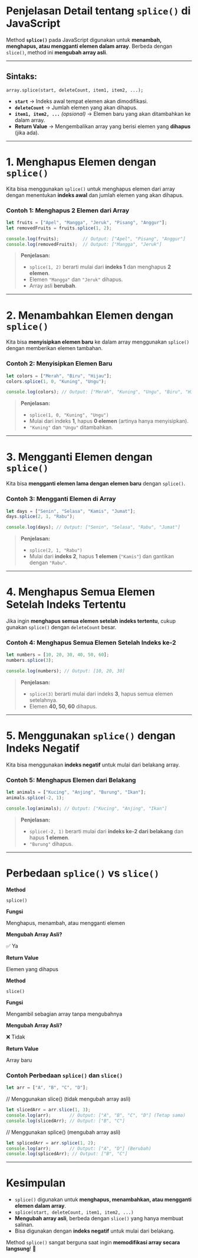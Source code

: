 # **Penjelasan Detail tentang `splice()` di JavaScript**

Method **`splice()`** pada JavaScript digunakan untuk **menambah, menghapus, atau mengganti elemen dalam array**. Berbeda dengan `slice()`, method ini **mengubah array asli**.

----------

## **Sintaks:**



`array.splice(start, deleteCount, item1, item2, ...);` 

-   **`start`** → Indeks awal tempat elemen akan dimodifikasi.
-   **`deleteCount`** → Jumlah elemen yang akan dihapus.
-   **`item1, item2, ...`** _(opsional)_ → Elemen baru yang akan ditambahkan ke dalam array.
-   **Return Value** → Mengembalikan array yang berisi elemen yang **dihapus** (jika ada).

----------

# **1. Menghapus Elemen dengan `splice()`**

Kita bisa menggunakan `splice()` untuk menghapus elemen dari array dengan menentukan **indeks awal** dan jumlah elemen yang akan dihapus.

### **Contoh 1: Menghapus 2 Elemen dari Array**


```javascript
let fruits = ["Apel", "Mangga", "Jeruk", "Pisang", "Anggur"];
let removedFruits = fruits.splice(1, 2);

console.log(fruits);         // Output: ["Apel", "Pisang", "Anggur"]
console.log(removedFruits);  // Output: ["Mangga", "Jeruk"]
```

> **Penjelasan:**
> 
> -   `splice(1, 2)` berarti mulai dari **indeks 1** dan menghapus **2 elemen**.
> -   Elemen `"Mangga"` dan `"Jeruk"` dihapus.
> -   Array asli **berubah**.

----------

# **2. Menambahkan Elemen dengan `splice()`**

Kita bisa **menyisipkan elemen baru** ke dalam array menggunakan `splice()` dengan memberikan elemen tambahan.

### **Contoh 2: Menyisipkan Elemen Baru**

```javascript
let colors = ["Merah", "Biru", "Hijau"];
colors.splice(1, 0, "Kuning", "Ungu");

console.log(colors); // Output: ["Merah", "Kuning", "Ungu", "Biru", "Hijau"]
```

> **Penjelasan:**
> 
> -   `splice(1, 0, "Kuning", "Ungu")`
> -   Mulai dari indeks **1**, hapus **0 elemen** (artinya hanya menyisipkan).
> -   `"Kuning"` dan `"Ungu"` ditambahkan.

----------

# **3. Mengganti Elemen dengan `splice()`**

Kita bisa **mengganti elemen lama dengan elemen baru** dengan `splice()`.

### **Contoh 3: Mengganti Elemen di Array**

```javascript
let days = ["Senin", "Selasa", "Kamis", "Jumat"];
days.splice(2, 1, "Rabu");

console.log(days); // Output: ["Senin", "Selasa", "Rabu", "Jumat"]
```

> **Penjelasan:**
> 
> -   `splice(2, 1, "Rabu")`
> -   Mulai dari **indeks 2**, hapus **1 elemen** (`"Kamis"`) dan gantikan dengan `"Rabu"`.

----------

# **4. Menghapus Semua Elemen Setelah Indeks Tertentu**

Jika ingin **menghapus semua elemen setelah indeks tertentu**, cukup gunakan `splice()` dengan `deleteCount` besar.

### **Contoh 4: Menghapus Semua Elemen Setelah Indeks ke-2**


```javascript
let numbers = [10, 20, 30, 40, 50, 60];
numbers.splice(3); 

console.log(numbers); // Output: [10, 20, 30]
```

> **Penjelasan:**
> 
> -   `splice(3)` berarti mulai dari indeks **3**, hapus semua elemen setelahnya.
> -   Elemen **40, 50, 60** dihapus.

----------

# **5. Menggunakan `splice()` dengan Indeks Negatif**

Kita bisa menggunakan **indeks negatif** untuk mulai dari belakang array.

### **Contoh 5: Menghapus Elemen dari Belakang**

```javascript
let animals = ["Kucing", "Anjing", "Burung", "Ikan"];
animals.splice(-2, 1);

console.log(animals); // Output: ["Kucing", "Anjing", "Ikan"]
```

> **Penjelasan:**
> 
> -   `splice(-2, 1)` berarti mulai dari **indeks ke-2 dari belakang** dan hapus **1 elemen**.
> -   `"Burung"` dihapus.

----------

# **Perbedaan `splice()` vs `slice()`**



**Method**

`splice()`

**Fungsi**

Menghapus, menambah, atau mengganti elemen

**Mengubah Array Asli?**

✅ Ya

**Return Value**

Elemen yang dihapus


**Method**

`slice()`

**Fungsi**

Mengambil sebagian array tanpa mengubahnya

**Mengubah Array Asli?**

❌ Tidak

**Return Value**

Array baru


### **Contoh Perbedaan `splice()` dan `slice()`**



```javascript
let arr = ["A", "B", "C", "D"];
```

// Menggunakan slice() (tidak mengubah array asli)
```javascript
let slicedArr = arr.slice(1, 3);
console.log(arr);       // Output: ["A", "B", "C", "D"] (Tetap sama)
console.log(slicedArr); // Output: ["B", "C"]
```

// Menggunakan splice() (mengubah array asli)
```javascript
let splicedArr = arr.splice(1, 2);
console.log(arr);       // Output: ["A", "D"] (Berubah)
console.log(splicedArr); // Output: ["B", "C"]
```

----------

# **Kesimpulan**

-   `splice()` digunakan untuk **menghapus, menambahkan, atau mengganti elemen dalam array**.
-   `splice(start, deleteCount, item1, item2, ...)`
-   **Mengubah array asli**, berbeda dengan `slice()` yang hanya membuat salinan.
-   Bisa digunakan dengan **indeks negatif** untuk mulai dari belakang.

Method `splice()` sangat berguna saat ingin **memodifikasi array secara langsung**! 🚀
